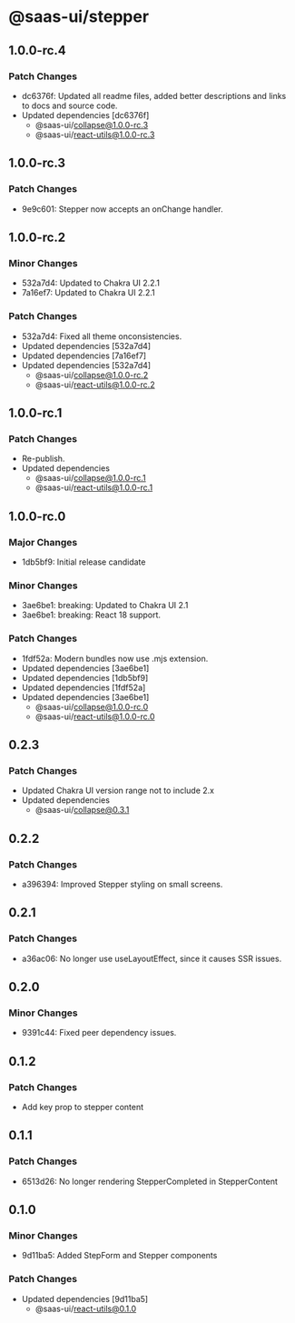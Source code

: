 # @saas-ui/stepper

## 1.0.0-rc.4

### Patch Changes

- dc6376f: Updated all readme files, added better descriptions and links to docs and source code.
- Updated dependencies [dc6376f]
  - @saas-ui/collapse@1.0.0-rc.3
  - @saas-ui/react-utils@1.0.0-rc.3

## 1.0.0-rc.3

### Patch Changes

- 9e9c601: Stepper now accepts an onChange handler.

## 1.0.0-rc.2

### Minor Changes

- 532a7d4: Updated to Chakra UI 2.2.1
- 7a16ef7: Updated to Chakra UI 2.2.1

### Patch Changes

- 532a7d4: Fixed all theme onconsistencies.
- Updated dependencies [532a7d4]
- Updated dependencies [7a16ef7]
- Updated dependencies [532a7d4]
  - @saas-ui/collapse@1.0.0-rc.2
  - @saas-ui/react-utils@1.0.0-rc.2

## 1.0.0-rc.1

### Patch Changes

- Re-publish.
- Updated dependencies
  - @saas-ui/collapse@1.0.0-rc.1
  - @saas-ui/react-utils@1.0.0-rc.1

## 1.0.0-rc.0

### Major Changes

- 1db5bf9: Initial release candidate

### Minor Changes

- 3ae6be1: breaking: Updated to Chakra UI 2.1
- 3ae6be1: breaking: React 18 support.

### Patch Changes

- 1fdf52a: Modern bundles now use .mjs extension.
- Updated dependencies [3ae6be1]
- Updated dependencies [1db5bf9]
- Updated dependencies [1fdf52a]
- Updated dependencies [3ae6be1]
  - @saas-ui/collapse@1.0.0-rc.0
  - @saas-ui/react-utils@1.0.0-rc.0

## 0.2.3

### Patch Changes

- Updated Chakra UI version range not to include 2.x
- Updated dependencies
  - @saas-ui/collapse@0.3.1

## 0.2.2

### Patch Changes

- a396394: Improved Stepper styling on small screens.

## 0.2.1

### Patch Changes

- a36ac06: No longer use useLayoutEffect, since it causes SSR issues.

## 0.2.0

### Minor Changes

- 9391c44: Fixed peer dependency issues.

## 0.1.2

### Patch Changes

- Add key prop to stepper content

## 0.1.1

### Patch Changes

- 6513d26: No longer rendering StepperCompleted in StepperContent

## 0.1.0

### Minor Changes

- 9d11ba5: Added StepForm and Stepper components

### Patch Changes

- Updated dependencies [9d11ba5]
  - @saas-ui/react-utils@0.1.0
